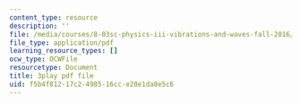 ```yaml
---
content_type: resource
description: ''
file: /media/courses/8-03sc-physics-iii-vibrations-and-waves-fall-2016/f5b4f81217c2498516cce20e1da8e5c6_Roj7FVjl-gw.pdf
file_type: application/pdf
learning_resource_types: []
ocw_type: OCWFile
resourcetype: Document
title: 3play pdf file
uid: f5b4f812-17c2-4985-16cc-e20e1da8e5c6
---
```

